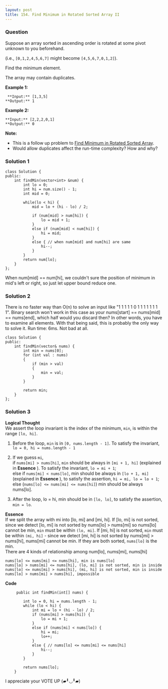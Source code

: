 ```yaml
---
layout: post
title: 154. Find Minimum in Rotated Sorted Array II
---
```

### Question
Suppose an array sorted in ascending order is rotated at some pivot unknown to
you beforehand.

(i.e.,  `[0,1,2,4,5,6,7]` might become  `[4,5,6,7,0,1,2]`).

Find the minimum element.

The array may contain duplicates.

 **Example 1:**

    
    
     **Input:** [1,3,5]
    **Output:** 1

**Example 2:**

    
    
    **Input:** [2,2,2,0,1]
    **Output:** 0

 **Note:**

  * This is a follow up problem to [Find Minimum in Rotated Sorted Array](https://leetcode.com/problems/find-minimum-in-rotated-sorted-array/description/).
  * Would allow duplicates affect the run-time complexity? How and why?

### Solution 1
    
    
    class Solution {
    public:
        int findMin(vector<int> &num) {
            int lo = 0;
            int hi = num.size() - 1;
            int mid = 0;
            
            while(lo < hi) {
                mid = lo + (hi - lo) / 2;
                
                if (num[mid] > num[hi]) {
                    lo = mid + 1;
                }
                else if (num[mid] < num[hi]) {
                    hi = mid;
                }
                else { // when num[mid] and num[hi] are same
                    hi--;
                }
            }
            return num[lo];
        }
    };
    

When num[mid] == num[hi], we couldn't sure the position of minimum in mid's
left or right, so just let upper bound reduce one.


### Solution 2
There is no faster way than O(n) to solve an input like "1 1 1 1 1 0 1 1 1 1 1
1 1 1". Binary search won't work in this case as your nums[start] == nums[mid]
== nums[end], which half would you discard then? In other words, you have to
examine all elements. With that being said, this is probably the only way to
solve it. Run time: 6ms. Not bad at all.

    
    
    class Solution {
    public:
        int findMin(vector& nums) {
            int min = nums[0];
            for (int val : nums)
            {
                if (min > val)
                {
                    min = val;
                }
            }
            
            return min;
        }
    };
    


### Solution 3
**Logical Thought**  
We assert the loop invariant is the index of the minimum, `min`, is within the
range `[lo, hi]`.

  1. Before the loop, `min` is in `[0, nums.length - 1]`. To satisfy the invariant, `lo = 0, hi = nums.length - 1`
  2. If we guess `mi`,  
if `nums[mi] > nums[hi]`, `min` should be always in `[mi + 1, hi]` (explained
in **Essence** ). To satisfy the invariant, `lo = mi + 1`;  
else if `nums[mi] < nums[lo]`, min should be always in `[lo + 1, mi]`
(explained in **Essence** ), to satisfy the assertion, `hi = mi, lo = lo + 1`;  
else (`nums[lo] <= nums[mi] <= nums[hi]`) min should be always nums[lo].

  3. After the loop, lo = hi, min should be in `[lo, lo]`, to satisfy the assertion, `min = lo`.

 **Essence**  
If we split the array with mi into [lo, mi] and [mi, hi]. If [lo, mi] is not
sorted, since we detect [lo, mi] is not sorted by nums[lo] > nums[mi] so
nums[lo] cannot be min, `min` must be within `(lo, mi]`. If [mi, hi] is not
sorted, `min` must be within `(mi, hi]` \- since we detect [mi, hi] is not
sorted by nums[mi] > nums[hi], nums[mi] cannot be min. If they are both
sorted, `nums[lo]` is the min.  
There are 4 kinds of relationship among num[lo], nums[mi], nums[hi]

    
    
    nums[lo] <= nums[mi] <= nums[hi], min is nums[lo]
    nums[lo] > nums[mi] <= nums[hi], (lo, mi] is not sorted, min is inside
    nums[lo] <= nums[mi] > nums[hi], (mi, hi] is not sorted, min is inside
    nums[lo] > nums[mi] > nums[hi], impossible
    

**Code**

    
    
         public int findMin(int[] nums) {
            
            int lo = 0, hi = nums.length - 1;
            while (lo < hi) {
                int mi = lo + (hi - lo) / 2;
                if (nums[mi] > nums[hi]) { 
                    lo = mi + 1;
                }
                else if (nums[mi] < nums[lo]) { 
                    hi = mi;
                    lo++;
                }
                else { // nums[lo] <= nums[mi] <= nums[hi] 
                    hi--;
                }
            }
            
            return nums[lo];
        }
    

I appreciate your VOTE UP (▰╹◡╹▰)



